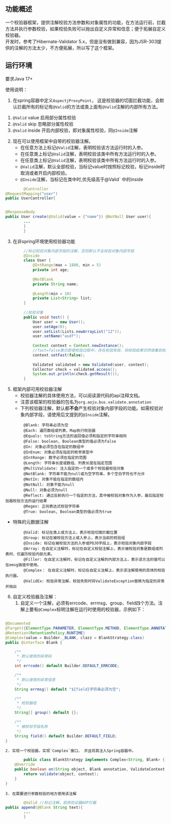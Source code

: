 ## 功能概述

一个校验器框架，提供注解校验方法参数和对象属性的功能，在方法运行前，拦截方法并执行参数校验，如果校验失败可以抛出自定义异常和信息；便于拓展自定义校验器。    
开发时，参考了Hibernate-Validator 5.x，但是没有做到兼容，因为JSR-303提供的注解的方法太少，不方便拓展，所以写了这个框架。

## 运行环境

要求Java 17+

使用说明：

1. 在spring容器中定义`AspectjProxyPoint`， 这是校验器的切面拦截功能，会默认拦截所有的标记有`@Valid`的方法或类上面有`@Valid`注解的内部所有方法。

1) `@Valid` value 启用部分属性校验
2) `@Valid` skip 忽略部分属性校验
3) `@Valid` inside 开启内部校验，即对象属性校验，同`@Inside`注解

2. 现在可以使用框架中自带的校验器注解。
    * 在任意方法上标记`@Valid`注解，表明校验该方法运行时的入参。
    * 在任意类上标记`@Valid`注解，表明校验该类中所有方法运行时的入参。
    * 在任意类上标记`@Valid`注解，表明校验该类中所有方法运行时的入参。
    * `@Valid`注解，默认全部校验，当标记value时按照标记校验，标记inside时取消或者开启内部校验。
    * `@Inside`注解，当标记在类中时,优先级高于@Valid` 中的inside

```java
        @Controller
@RequestMapping("user")
public UserController{


@ResponseBody
public User create(@Valid(value = {"name"}) @NotNull User user){
        ...
        }
        }
```

3. 在非spring环境使用校验器功能

``` java
        //标记校验对象内部字段的注解，否则默认不去校验对象内部字段
        @Inside
        class User {
            @IntRange(max = 1880, min = 5)
            private int age;
        
            @NotBlank
            private String name;
        
            @Length(min = 10)
            private List<String> list;
        }
        
        //校验对象 
        public void test() {
            User user = new User();
            user.setAge(0);
            user.setList(Lists.newArrayList("12"));
            user.setName("asdf");
    
            Context context = Context.newInstance();
            //fast=false表示即使校验过程中，存在校验失败，将校验结果仍然收集到校验收集器中，而不是立即抛出异常.
            context.setFast(false);   
    
            Validated validated = new Validated(user, context);
            Collector check = validated.access();
            System.out.println(check.getResult());
        }
```

5. 框架内部可用校验器注解
    * 校验器注解的具体使用方法，可以阅读源代码的api注释文档。
    * 注意该框架的校验器的包名为`org.aoju.bus.validate.annotation`
    * 下列校验器注解，默认都**不会**产生校验对象内部字段的功能。如需校验对象内部字段，请使用后文提到的`@Inside`注解。

```text
        @Blank: 字符串必须为空
        @Each: 遍历数组或列表、Map执行校验器
        @Equals: toString方法的返回值必须和指定的字符串相同
        @False: boolean, Boolean类型的值必须为false
        @In: 对象必须包含在指定的数组中
        @InEnum: 对象必须在指定的枚举类型中
        @IntRange: 数字必须在指定的范围
        @Length: 字符串长度或数组、列表长度在指定范围
        @MultiValidate: 注入指定的一个或多个校验器校验对象
        @NotBlank: 字符串不能为null或为空字符串，多个空白字符也不允许
        @NotIn: 对象不能在指定的数组内
        @NotNull: 对象不能为null
        @Null: 对象必须为null
        @Reflect: 通过反射执行一个指定的方法，其中被校验对象作为入参，最后指定校验器校验方法的运行结果
        @Regex: 正则表达式校验字符串
        @True: boolean, Boolean类型的值必须为true
```

* 特殊的元数据注解

```text
        @Valid: 标记在类上或方法上，表示校验切面拦截位置
        @Group: 标记在被校验方法上或入参上，表示当前的校验组
        @Inside: 标记在被校验方法的入参或POJO字段上，表示校验对象内部字段
        @Array: 在自定义注解时，标记在自定义校验注解上，表示被校验对象是数组或列表时，仅遍历校验内部元素。
        @Filler: 在自定义注解时，标记在自定义注解的内部方法上，表示该方法的值可以在emsg插值中使用。
        @Complex： 在自定义注解时，标记在自定义注解上，表示该注解使用的具体的校验执行器。
        @ValidEx: 校验异常注解，校验失败时将ValidateException替换为指定的异常并抛出
```

6. 自定义校验器及注解：
    1. 自定义一个注解，必须有errcode、errmsg、group、field四个方法。注解上要有`@Complex`标明注解在运行时使用的校验器，示例如下：

```java

@Documented
@Target({ElementType.PARAMETER, ElementType.METHOD, ElementType.ANNOTATION_TYPE, ElementType.FIELD})
@Retention(RetentionPolicy.RUNTIME)
@Complex(value = Builder._BLANK, clazz = BlankStrategy.class)
public @interface Blank {

    /**
     * 默认使用的异常码
     */
    int errcode() default Builder.DEFAULT_ERRCODE;

    /**
     * 默认使用的异常信息
     */
    String errmsg() default "${field}字符串必须为空";

    /**
     * 校验器组
     */
    String[] group() default {};

    /**
     * 被校验字段名称
     */
    String field() default Builder.DEFAULT_FIELD;
}
```

    2. 实现一个校验器，实现`Complex`接口， 并且将其注入Spring容器中。

```java
        public class BlankStrategy implements Complex<String, Blank> {
    @Override
    public boolean on(String object, Blank annotation, ValidateContext context) {
        return validate(object, context);
    }
}
```

    3. 在需要进行参数校验的地方使用该注解

```java
        @Valid //标记注解，启用验证器AOP拦截
public append(@Blank String text){
        ...
        }
```